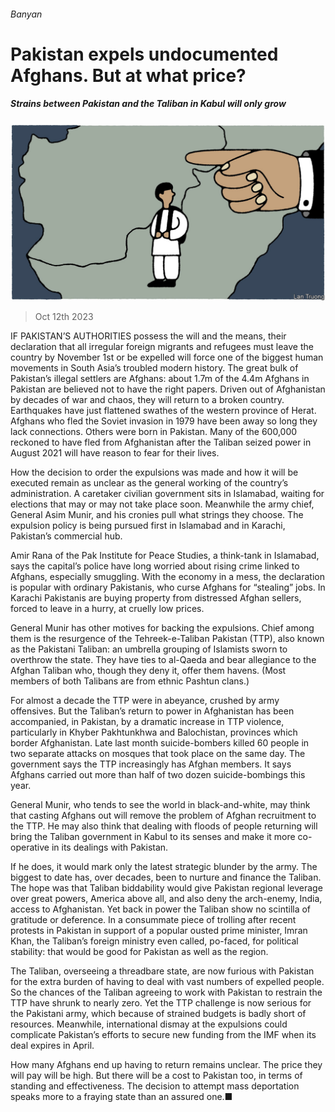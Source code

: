 ###### Banyan

# Pakistan expels undocumented Afghans. But at what price? 

##### Strains between Pakistan and the Taliban in Kabul will only grow 

![image](images/20231014_ASD002.jpg) 

> Oct 12th 2023 

IF PAKISTAN’S AUTHORITIES possess the will and the means, their declaration that all irregular foreign migrants and refugees must leave the country by November 1st or be expelled will force one of the biggest human movements in South Asia’s troubled modern history. The great bulk of Pakistan’s illegal settlers are Afghans: about 1.7m of the 4.4m Afghans in Pakistan are believed not to have the right papers. Driven out of Afghanistan by decades of war and chaos, they will return to a broken country. Earthquakes have just flattened swathes of the western province of Herat. Afghans who fled the Soviet invasion in 1979 have been away so long they lack connections. Others were born in Pakistan. Many of the 600,000 reckoned to have fled from Afghanistan after the Taliban seized power in August 2021 will have reason to fear for their lives.

How the decision to order the expulsions was made and how it will be executed remain as unclear as the general working of the country’s administration. A caretaker civilian government sits in Islamabad, waiting for elections that may or may not take place soon. Meanwhile the army chief, General Asim Munir, and his cronies pull what strings they choose. The expulsion policy is being pursued first in Islamabad and in Karachi, Pakistan’s commercial hub.

Amir Rana of the Pak Institute for Peace Studies, a think-tank in Islamabad, says the capital’s police have long worried about rising crime linked to Afghans, especially smuggling. With the economy in a mess, the declaration is popular with ordinary Pakistanis, who curse Afghans for “stealing” jobs. In Karachi Pakistanis are buying property from distressed Afghan sellers, forced to leave in a hurry, at cruelly low prices. 

General Munir has other motives for backing the expulsions. Chief among them is the resurgence of the Tehreek-e-Taliban Pakistan (TTP), also known as the Pakistani Taliban: an umbrella grouping of Islamists sworn to overthrow the state. They have ties to al-Qaeda and bear allegiance to the Afghan Taliban who, though they deny it, offer them havens. (Most members of both Talibans are from ethnic Pashtun clans.) 

For almost a decade the TTP were in abeyance, crushed by army offensives. But the Taliban’s return to power in Afghanistan has been accompanied, in Pakistan, by a dramatic increase in TTP violence, particularly in Khyber Pakhtunkhwa and Balochistan, provinces which border Afghanistan. Late last month suicide-bombers killed 60 people in two separate attacks on mosques that took place on the same day. The government says the TTP increasingly has Afghan members. It says Afghans carried out more than half of two dozen suicide-bombings this year.

General Munir, who tends to see the world in black-and-white, may think that casting Afghans out will remove the problem of Afghan recruitment to the TTP. He may also think that dealing with floods of people returning will bring the Taliban government in Kabul to its senses and make it more co-operative in its dealings with Pakistan.

If he does, it would mark only the latest strategic blunder by the army. The biggest to date has, over decades, been to nurture and finance the Taliban. The hope was that Taliban biddability would give Pakistan regional leverage over great powers, America above all, and also deny the arch-enemy, India, access to Afghanistan. Yet back in power the Taliban show no scintilla of gratitude or deference. In a consummate piece of trolling after recent protests in Pakistan in support of a popular ousted prime minister, Imran Khan, the Taliban’s foreign ministry even called, po-faced, for political stability: that would be good for Pakistan as well as the region.

The Taliban, overseeing a threadbare state, are now furious with Pakistan for the extra burden of having to deal with vast numbers of expelled people. So the chances of the Taliban agreeing to work with Pakistan to restrain the TTP have shrunk to nearly zero. Yet the TTP challenge is now serious for the Pakistani army, which because of strained budgets is badly short of resources. Meanwhile, international dismay at the expulsions could complicate Pakistan’s efforts to secure new funding from the IMF when its deal expires in April.

How many Afghans end up having to return remains unclear. The price they will pay will be high. But there will be a cost to Pakistan too, in terms of standing and effectiveness. The decision to attempt mass deportation speaks more to a fraying state than an assured one.■






